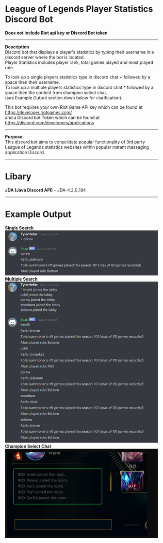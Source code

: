 # League of Legends Player Statistics Discord Bot
**Does not include Riot api key or Discord Bot token**

---
**Description**  
Discord bot that displays a player's statistics by typing their username in a discord server where the bot is located.  
Player Statistics includes player rank, total games played and most played role.  


To look up a single players statistics type in discord chat + followed by a space then their username.  
To look up a multiple players statistics type in discord chat * followed by a space then the content from champion select chat.  
(see Example Output section down below for clarification).  

This bot requires your own Riot Game API key which can be found at https://developer.riotgames.com/  
and a Discord bot Token which can be found at https://discord.com/developers/applications  

---

**Purpose**  
This discord bot aims to consolidate popular functionality of 3rd party League of Legands statistics websites within popular instant messaging application Discord.  

---

# Libary
**JDA (Java Discord API)**  - JDA-4.2.0_184  

---

# Example Output #
**Single Search**  
![](images/single_search_output.png)  
**Multiple Search**  
![](images/multiple_search_output.png)  
**Champion Select Chat**  
![](images/champ_select_chat.png)  
